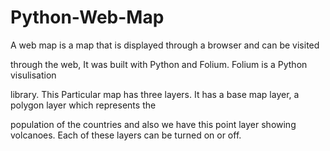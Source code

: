 # Python-Web-Map

A web map is a map that is displayed through a browser and can be visited

through the web, It was built with Python and Folium. Folium is a Python visulisation

library. This Particular map has three layers. It has a base map layer, a polygon layer which represents the

population of the countries and also we have this point layer showing volcanoes. Each of these layers can be turned on or off.
